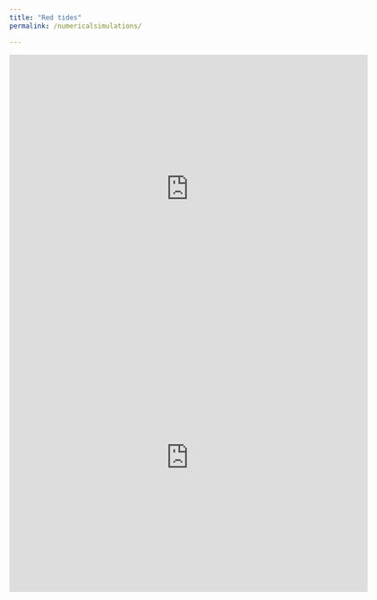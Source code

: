 ```yaml
---
title: "Red tides"
permalink: /numericalsimulations/

---
```


<iframe
  width="640"
  height="480"
  src="https://youtu.be/duQKcOU56LQ"
  frameborder="0"
  allow="autoplay; encrypted-media"
  allowfullscreen
>
</iframe>

<iframe
  width="640"
  height="480"
  src="https://youtu.be/GKTavEOfMZ4"
  frameborder="0"
  allow="autoplay; encrypted-media"
  allowfullscreen
>
</iframe>